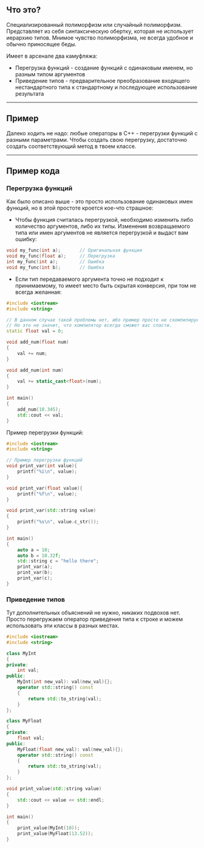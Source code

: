 ## Что это?
Специализированный полиморфизм или случайный полиморфизм. Представляет из себя синтаксическую обертку, которая не использует иерархию типов. Мнимое чувство полиморфизма, не всегда удобное и обычно приносящее беды.

Имеет в арсенале два камуфляжа:
- Перегрузка функций - создание функций с одинаковым именем, но разным типом аргументов
- Приведение типов - предварительное преобразование входящего нестандартного типа к стандартному и последующее использование результата

---

## Пример
Далеко ходить не надо: любые операторы в C++ - перегрузки функций с разными параметрами. Чтобы создать свою перегрузку, достаточно создать соответствующий метод в твоем классе.

---

## Пример кода
### Перегрузка функций
Как было описано выше - это просто использование одинаковых имен функций, но в этой простоте кроется кое-что страшное:

- Чтобы функция считалась перегрузкой, необходимо изменить либо количество аргументов, либо их типы. Изменения возвращаемого типа или имен аргументов не является перегрузкой и выдаст вам ошибку:
```cpp
void my_func(int a);       // Оригинальная функция 
void my_func(float a);     // Перегрузка
int my_func(int a);        // Ошибка
void my_func(int b);       // Ошибка
```

- Если тип передаваемого аргумента точно не подходит к принимаемому, то имеет место быть скрытая конверсия, при том не всегда желанная:
```cpp
#include <iostream>
#include <string>

// В данном случае такой проблемы нет, ибо пример просто не скомпилируется
// Но это не значит, что компилятор всегда сможет вас спасти.
static float val = 0;

void add_num(float num)
{
	val += num;
}

void add_num(int num)
{
	val += static_cast<float>(num);
}

int main()
{
	add_num(10.345);
	std::cout << val;
}
```

Пример перегрузки функций:
```cpp
#include <iostream>
#include <string>

// Пример перегрузки функций
void print_var(int value){
	printf("%i\n", value);
}

void print_var(float value){
	printf("%f\n", value);
}

void print_var(std::string value)
{
	printf("%s\n", value.c_str());
}

int main()
{
	auto a = 10;
	auto b = 10.32f;
	std::string c = "hello there";
	print_var(a);
	print_var(b);
	print_var(c);
}
```

### Приведение типов
Тут дополнительных объяснений не нужно, никаких подвохов нет.
Просто перегружаем оператор приведения типа к строке и можем использовать эти классы в разных местах.
```cpp
#include <iostream>
#include <string>

class MyInt
{
private:
	int val;
public:
	MyInt(int new_val): val(new_val){};
	operator std::string() const
	{
		return std::to_string(val);
	}
};

class MyFloat
{
private:
	float val;
public:
	MyFloat(float new_val): val(new_val){};
	operator std::string() const
	{
		return std::to_string(val);
	}
};

void print_value(std::string value)
{
	std::cout << value << std::endl;
}

int main()
{
	print_value(MyInt(10));
	print_value(MyFloat(13.52));
}
```